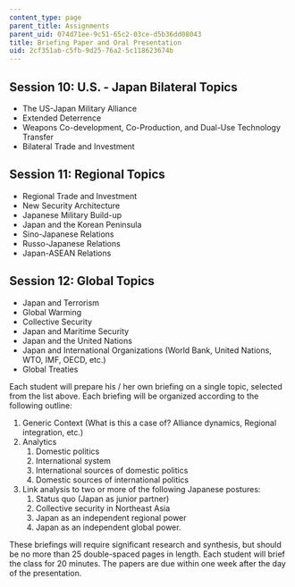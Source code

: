 ```yaml
---
content_type: page
parent_title: Assignments
parent_uid: 074d71ee-9c51-65c2-03ce-d5b36dd08043
title: Briefing Paper and Oral Presentation
uid: 2cf351ab-c5fb-9d25-76a2-5c118623674b
---
```


Session 10: U.S. - Japan Bilateral Topics
-----------------------------------------

*   The US-Japan Military Alliance
*   Extended Deterrence
*   Weapons Co-development, Co-Production, and Dual-Use Technology Transfer
*   Bilateral Trade and Investment

Session 11: Regional Topics
---------------------------

*   Regional Trade and Investment
*   New Security Architecture
*   Japanese Military Build-up
*   Japan and the Korean Peninsula
*   Sino-Japanese Relations
*   Russo-Japanese Relations
*   Japan-ASEAN Relations

Session 12: Global Topics
-------------------------

*   Japan and Terrorism
*   Global Warming
*   Collective Security
*   Japan and Maritime Security
*   Japan and the United Nations
*   Japan and International Organizations (World Bank, United Nations, WTO, IMF, OECD, etc.)
*   Global Treaties

Each student will prepare his / her own briefing on a single topic, selected from the list above. Each briefing will be organized according to the following outline:

1.  Generic Context (What is this a case of? Alliance dynamics, Regional integration, etc.)
2.  Analytics
    1.  Domestic politics
    2.  International system
    3.  International sources of domestic politics
    4.  Domestic sources of international politics
3.  Link analysis to two or more of the following Japanese postures:
    1.  Status quo (Japan as junior partner)
    2.  Collective security in Northeast Asia
    3.  Japan as an independent regional power
    4.  Japan as an independent global power.

These briefings will require significant research and synthesis, but should be no more than 25 double-spaced pages in length. Each student will brief the class for 20 minutes. The papers are due within one week after the day of the presentation.